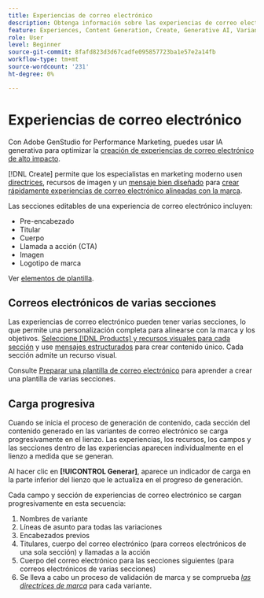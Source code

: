 ```yaml
---
title: Experiencias de correo electrónico
description: Obtenga información sobre las experiencias de correo electrónico en Adobe GenStudio for Performance Marketing.
feature: Experiences, Content Generation, Create, Generative AI, Variant Generation
role: User
level: Beginner
source-git-commit: 8fafd823d3d67cadfe095857723ba1e57e2a14fb
workflow-type: tm+mt
source-wordcount: '231'
ht-degree: 0%

---
```



# Experiencias de correo electrónico

Con Adobe GenStudio for Performance Marketing, puedes usar IA generativa para optimizar la [creación de experiencias de correo electrónico de alto impacto](/help/tutorials/create-email-experience.md).

[!DNL Create] permite que los especialistas en marketing moderno usen [directrices](/help/user-guide/guidelines/overview.md), recursos de imagen y un [mensaje bien diseñado](/help/user-guide/effective-prompts.md) para [crear rápidamente experiencias de correo electrónico alineadas con la marca](/help/tutorials/create-email-experience.md).

Las secciones editables de una experiencia de correo electrónico incluyen:

* Pre-encabezado
* Titular
* Cuerpo
* Llamada a acción (CTA)
* Imagen
* Logotipo de marca

Ver [elementos de plantilla](/help/user-guide/content/use-templates.md#template-elements).

<!-- ## Email capabilities

Content creators and marketers can produce brand-consistent email experiences in GenStudio for Performance Marketing. -->

## Correos electrónicos de varias secciones

Las experiencias de correo electrónico pueden tener varias secciones, lo que permite una personalización completa para alinearse con la marca y los objetivos. [Seleccione [!DNL Products] y recursos visuales para cada sección](/help/tutorials/create-email-experience.md#add-parameters) y use [mensajes estructurados](/help/user-guide/effective-prompts.md#structured-prompts) para crear contenido único. Cada sección admite un recurso visual.

Consulte [Preparar una plantilla de correo electrónico](/help/user-guide/content/email-template.md) para aprender a crear una plantilla de varias secciones.

## Carga progresiva

Cuando se inicia el proceso de generación de contenido, cada sección del contenido generado en las variantes de correo electrónico se carga progresivamente en el lienzo. Las experiencias, los recursos, los campos y las secciones dentro de las experiencias aparecen individualmente en el lienzo a medida que se generan.

Al hacer clic en **[!UICONTROL Generar]**, aparece un indicador de carga en la parte inferior del lienzo que le actualiza en el progreso de generación.

Cada campo y sección de experiencias de correo electrónico se cargan progresivamente en esta secuencia:

1. Nombres de variante
1. Líneas de asunto para todas las variaciones
1. Encabezados previos
1. Titulares, cuerpo del correo electrónico (para correos electrónicos de una sola sección) y llamadas a la acción
1. Cuerpo del correo electrónico para las secciones siguientes (para correos electrónicos de varias secciones)
1. Se lleva a cabo un proceso de validación de marca y se comprueba [_las directrices de marca_](/help/user-guide/guidelines/brand-validation.md#brand-guidelines-check) para cada variante.
